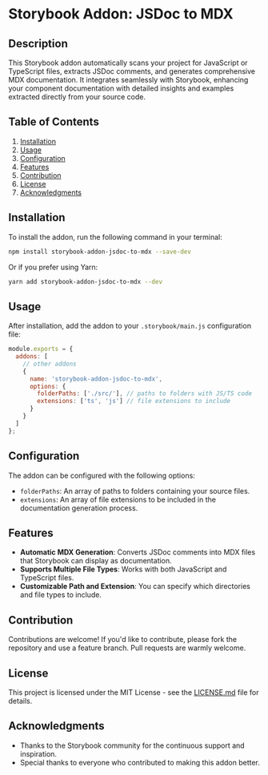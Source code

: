 
# Storybook Addon: JSDoc to MDX

## Description

This Storybook addon automatically scans your project for JavaScript or TypeScript files, extracts JSDoc comments, and generates comprehensive MDX documentation. It integrates seamlessly with Storybook, enhancing your component documentation with detailed insights and examples extracted directly from your source code.

## Table of Contents

1. [Installation](#installation)
2. [Usage](#usage)
3. [Configuration](#configuration)
4. [Features](#features)
5. [Contribution](#contribution)
6. [License](#license)
7. [Acknowledgments](#acknowledgments)

## Installation

To install the addon, run the following command in your terminal:

```bash
npm install storybook-addon-jsdoc-to-mdx --save-dev
```

Or if you prefer using Yarn:

```bash
yarn add storybook-addon-jsdoc-to-mdx --dev
```

## Usage

After installation, add the addon to your `.storybook/main.js` configuration file:

```javascript
module.exports = {
  addons: [
    // other addons
    {
      name: 'storybook-addon-jsdoc-to-mdx',
      options: {
        folderPaths: ['./src/'], // paths to folders with JS/TS code
        extensions: ['ts', 'js'] // file extensions to include
      }
    }
  ]
};
```

## Configuration

The addon can be configured with the following options:

- `folderPaths`: An array of paths to folders containing your source files.
- `extensions`: An array of file extensions to be included in the documentation generation process.

## Features

- **Automatic MDX Generation**: Converts JSDoc comments into MDX files that Storybook can display as documentation.
- **Supports Multiple File Types**: Works with both JavaScript and TypeScript files.
- **Customizable Path and Extension**: You can specify which directories and file types to include.

## Contribution

Contributions are welcome! If you'd like to contribute, please fork the repository and use a feature branch. Pull requests are warmly welcome.

## License

This project is licensed under the MIT License - see the [LICENSE.md](./LICENSE.md) file for details.

## Acknowledgments

- Thanks to the Storybook community for the continuous support and inspiration.
- Special thanks to everyone who contributed to making this addon better.
